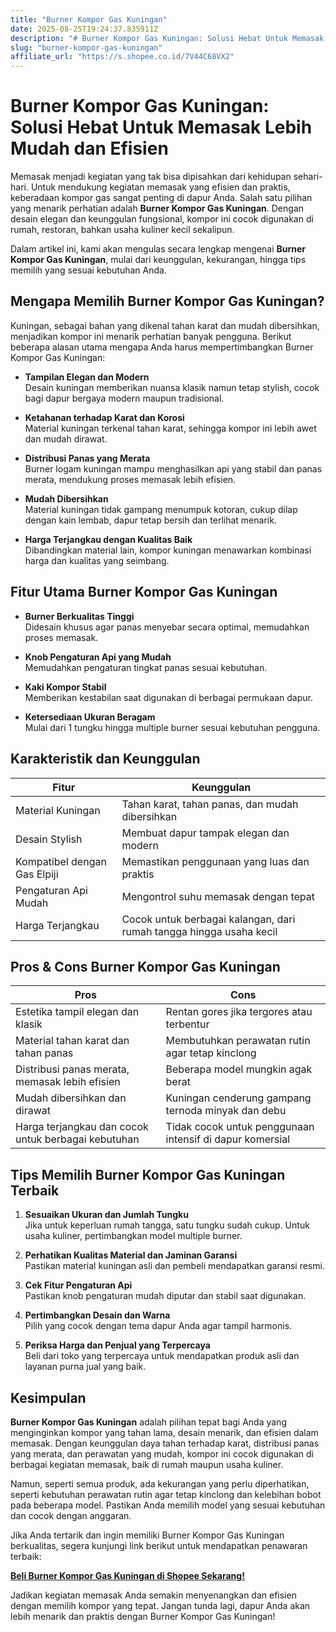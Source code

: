 ```yaml
---
title: "Burner Kompor Gas Kuningan"
date: 2025-08-25T19:24:37.835911Z
description: "# Burner Kompor Gas Kuningan: Solusi Hebat Untuk Memasak Lebih Mudah dan Efisien..."
slug: "burner-kompor-gas-kuningan"
affiliate_url: "https://s.shopee.co.id/7V44C68VX2"
---
```

# Burner Kompor Gas Kuningan: Solusi Hebat Untuk Memasak Lebih Mudah dan Efisien

Memasak menjadi kegiatan yang tak bisa dipisahkan dari kehidupan sehari-hari. Untuk mendukung kegiatan memasak yang efisien dan praktis, keberadaan kompor gas sangat penting di dapur Anda. Salah satu pilihan yang menarik perhatian adalah **Burner Kompor Gas Kuningan**. Dengan desain elegan dan keunggulan fungsional, kompor ini cocok digunakan di rumah, restoran, bahkan usaha kuliner kecil sekalipun.

Dalam artikel ini, kami akan mengulas secara lengkap mengenai **Burner Kompor Gas Kuningan**, mulai dari keunggulan, kekurangan, hingga tips memilih yang sesuai kebutuhan Anda. 

## Mengapa Memilih Burner Kompor Gas Kuningan?

Kuningan, sebagai bahan yang dikenal tahan karat dan mudah dibersihkan, menjadikan kompor ini menarik perhatian banyak pengguna. Berikut beberapa alasan utama mengapa Anda harus mempertimbangkan Burner Kompor Gas Kuningan:

- **Tampilan Elegan dan Modern**  
Desain kuningan memberikan nuansa klasik namun tetap stylish, cocok bagi dapur bergaya modern maupun tradisional.

- **Ketahanan terhadap Karat dan Korosi**  
Material kuningan terkenal tahan karat, sehingga kompor ini lebih awet dan mudah dirawat.

- **Distribusi Panas yang Merata**  
Burner logam kuningan mampu menghasilkan api yang stabil dan panas merata, mendukung proses memasak lebih efisien.

- **Mudah Dibersihkan**  
Material kuningan tidak gampang menumpuk kotoran, cukup dilap dengan kain lembab, dapur tetap bersih dan terlihat menarik.

- **Harga Terjangkau dengan Kualitas Baik**  
Dibandingkan material lain, kompor kuningan menawarkan kombinasi harga dan kualitas yang seimbang.

## Fitur Utama Burner Kompor Gas Kuningan

- **Burner Berkualitas Tinggi**  
Didesain khusus agar panas menyebar secara optimal, memudahkan proses memasak.

- **Knob Pengaturan Api yang Mudah**  
Memudahkan pengaturan tingkat panas sesuai kebutuhan.

- **Kaki Kompor Stabil**  
Memberikan kestabilan saat digunakan di berbagai permukaan dapur.

- **Ketersediaan Ukuran Beragam**  
Mulai dari 1 tungku hingga multiple burner sesuai kebutuhan pengguna.

## Karakteristik dan Keunggulan

| Fitur                        | Keunggulan                                              |
|------------------------------|---------------------------------------------------------|
| Material Kuningan            | Tahan karat, tahan panas, dan mudah dibersihkan      |
| Desain Stylish               | Membuat dapur tampak elegan dan modern               |
| Kompatibel dengan Gas Elpiji | Memastikan penggunaan yang luas dan praktis        |
| Pengaturan Api Mudah         | Mengontrol suhu memasak dengan tepat                  |
| Harga Terjangkau             | Cocok untuk berbagai kalangan, dari rumah tangga hingga usaha kecil |

## Pros & Cons Burner Kompor Gas Kuningan

| **Pros**                                                   | **Cons**                                               |
|--------------------------------------------------------------|--------------------------------------------------------|
| Estetika tampil elegan dan klasik                           | Rentan gores jika tergores atau terbentur             |
| Material tahan karat dan tahan panas                          | Membutuhkan perawatan rutin agar tetap kinclong     |
| Distribusi panas merata, memasak lebih efisien               | Beberapa model mungkin agak berat                     |
| Mudah dibersihkan dan dirawat                                | Kuningan cenderung gampang ternoda minyak dan debu   |
| Harga terjangkau dan cocok untuk berbagai kebutuhan          | Tidak cocok untuk penggunaan intensif di dapur komersial |

## Tips Memilih Burner Kompor Gas Kuningan Terbaik

1. **Sesuaikan Ukuran dan Jumlah Tungku**  
Jika untuk keperluan rumah tangga, satu tungku sudah cukup. Untuk usaha kuliner, pertimbangkan model multiple burner.

2. **Perhatikan Kualitas Material dan Jaminan Garansi**  
Pastikan material kuningan asli dan pembeli mendapatkan garansi resmi.

3. **Cek Fitur Pengaturan Api**  
Pastikan knob pengaturan mudah diputar dan stabil saat digunakan.

4. **Pertimbangkan Desain dan Warna**  
Pilih yang cocok dengan tema dapur Anda agar tampil harmonis.

5. **Periksa Harga dan Penjual yang Terpercaya**  
Beli dari toko yang terpercaya untuk mendapatkan produk asli dan layanan purna jual yang baik.

## Kesimpulan

**Burner Kompor Gas Kuningan** adalah pilihan tepat bagi Anda yang menginginkan kompor yang tahan lama, desain menarik, dan efisien dalam memasak. Dengan keunggulan daya tahan terhadap karat, distribusi panas yang merata, dan perawatan yang mudah, kompor ini cocok digunakan di berbagai kegiatan memasak, baik di rumah maupun usaha kuliner.

Namun, seperti semua produk, ada kekurangan yang perlu diperhatikan, seperti kebutuhan perawatan rutin agar tetap kinclong dan kelebihan bobot pada beberapa model. Pastikan Anda memilih model yang sesuai kebutuhan dan cocok dengan anggaran.

Jika Anda tertarik dan ingin memiliki Burner Kompor Gas Kuningan berkualitas, segera kunjungi link berikut untuk mendapatkan penawaran terbaik:

[**Beli Burner Kompor Gas Kuningan di Shopee Sekarang!**](https://s.shopee.co.id/7V44C68VX2)

Jadikan kegiatan memasak Anda semakin menyenangkan dan efisien dengan memilih kompor yang tepat. Jangan tunda lagi, dapur Anda akan lebih menarik dan praktis dengan Burner Kompor Gas Kuningan!
